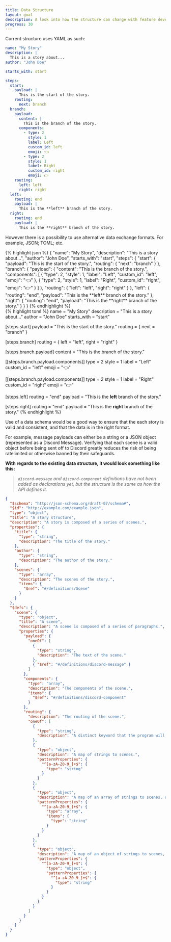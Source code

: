 ```yaml
---
title: Data Structure
layout: goal
description: A look into how the structure can change with feature development, and what is *currently* the best way to structure a story.
progress: 30
---
```


Current structure uses YAML as such:

```yaml
name: "My Story"
description: |
  This is a story about...
author: "John Doe"

starts_with: start

steps:
  start:
    payload: |
      This is the start of the story.
    routing:
      next: branch
  branch:
    payload:
      content: |
        This is the branch of the story.
      components:
        - type: 2
          style: 1
          label: Left
          custom_id: left
          emoji: 👈
        - type: 2
          style: 1
          label: Right
          custom_id: right
          emoji: 👉
    routing:
      left: left
      right: right
  left:
    routing: end
    payload: |
      This is the **left** branch of the story.
  right:
    routing: end
    payload: |
      This is the **right** branch of the story.
```

However there is a possibility to use alternative data exchange formats. For example, JSON; TOML; etc.

<div class="row">
<div class="col">
{% highlight json %}
{
  "name": "My Story",
  "description": "This is a story about...",
  "author": "John Doe",
  "starts_with": "start",
  "steps": {
    "start": {
      "payload": "This is the start of the story.",
      "routing": {
        "next": "branch"
      }
    },
    "branch": {
      "payload": {
        "content": "This is the branch of the story.",
        "components": [
          {
            "type": 2,
            "style": 1,
            "label": "Left",
            "custom_id": "left",
            "emoji": "👈"
          },
          {
            "type": 2,
            "style": 1,
            "label": "Right",
            "custom_id": "right",
            "emoji": "👉"
          }
        ]
      },
      "routing": {
        "left": "left",
        "right": "right"
      }
    },
    "left": {
      "routing": "end",
      "payload": "This is the **left** branch of the story."
    },
    "right": {
      "routing": "end",
      "payload": "This is the **right** branch of the story."
    }
  }
}
{% endhighlight %}
</div>
<div class="col">
{% highlight toml %}
name = "My Story"
description = "This is a story about..."
author = "John Doe"
starts_with = "start"

[steps.start]
payload = "This is the start of the story."
routing = { next = "branch" }

[steps.branch]
routing = { left = "left", right = "right" }

[steps.branch.payload]
content = "This is the branch of the story."

[[steps.branch.payload.components]]
type = 2
style = 1
label = "Left"
custom_id = "left"
emoji = "👈"

[[steps.branch.payload.components]]
type = 2
style = 1
label = "Right"
custom_id = "right"
emoji = "👉"

[steps.left]
routing = "end"
payload = "This is the **left** branch of the story."

[steps.right]
routing = "end"
payload = "This is the **right** branch of the story."
{% endhighlight %}
</div>

Use of a data schema would be a good way to ensure that the each story is valid and consistent, and that the data is in the right format.

For example, message payloads can either be a string or a JSON object (represented as a Discord Message). Verifying that each scene is a valid object before being sent off to Discord greatly reduces the risk of being ratelimited or otherwise banned by their safeguards.

**With regards to the existing data structure, it would look something like this:**
  > *`discord-message` and `discord-component` definitions have not been added as declarations yet, but the structure is the same as how the API defines it.*

```json
{
  "$schema": "http://json-schema.org/draft-07/schema#",
  "$id": "http://example.com/example.json",
  "type": "object",
  "title": "A story structure",
  "description": "A story is composed of a series of scenes.",
  "properties": {
    "title": {
      "type": "string",
      "description": "The title of the story."
    },
    "author": {
      "type": "string",
      "description": "The author of the story."
    },
    "scenes": {
      "type": "array",
      "description": "The scenes of the story.",
      "items": {
        "$ref": "#/definitions/Scene"
      }
    }
  },
  "$defs": {
    "scene": {
      "type": "object",
      "title": "A scene",
      "description": "A scene is composed of a series of paragraphs.",
      "properties": {
        "payload": {
          "oneOf": [
            {
              "type": "string",
              "description": "The text of the scene."
            },
            { "$ref": "#/definitions/discord-message" }
          ]
        },
        "components": {
          "type": "array",
          "description": "The components of the scene.",
          "items": {
            "$ref": "#/definitions/discord-component"
          }
        },
        "routing": {
          "description": "The routing of the scene.",
          "oneOf": [
            {
              "type": "string",
              "description": "A distinct keyword that the program will respond to."
            },
            {
              "type": "object",
              "description": "A map of strings to scenes.",
              "patternProperties": {
                "^[a-zA-Z0-9_]+$": {
                  "type": "string"
                }
              }
            },
            {
              "type": "object",
              "description": "A map of an array of strings to scenes, one is chosen at random.",
              "patternProperties": {
                "^[a-zA-Z0-9_]+$": {
                  "type": "array",
                  "items": {
                    "type": "string"
                  }
                }
              }
            },
            {
              "type": "object",
              "description": "A map of an object of strings to scenes, one is chosen at random with given weights.",
              "patternProperties": {
                "^[a-zA-Z0-9_]+$": {
                  "type": "object",
                  "patternProperties": {
                    "^[a-zA-Z0-9_]+$": {
                      "type": "string"
                    }
                  }
                }
              }
            }
          ]
        }
      }
    }
  }
}
```